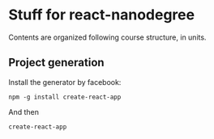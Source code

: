 # Stuff for react-nanodegree
Contents are organized following course structure, in units.

## Project generation
Install the generator by facebook:
```
npm -g install create-react-app
```
And then
```
create-react-app
```
